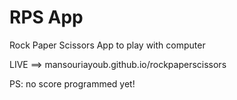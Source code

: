 # RPS App
Rock Paper Scissors App to play with computer

LIVE ==> mansouriayoub.github.io/rockpaperscissors

PS: no score programmed yet!
